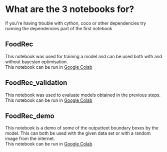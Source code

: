 # What are the 3 notebooks for?

If you're having trouble with cython, coco or other dependencies try running the dependencies part of the first notebook

## FoodRec
This notebook was used for training a model and can be used both with and without bayesian optimisation. <br>
This notebook can be run in [Google Colab](https://colab.research.google.com/drive/13KQoEpEG8vP76_OXHPJjgqI6lOxsaLxY?usp=sharing)

## FoodRec_validation
This notebook was used to evaluate models obtained in the previous steps. <br>
This notebook can be run in [Google Colab](https://colab.research.google.com/drive/1Cp-C6Kgm40bAoovCP5dkBNd15dHk4Sk6?usp=sharing)

## FoodRec_demo
This notebook is a demo of some of the outputteet boundary boxes by the model. This can both be used with the given data set or with a random image from the internet. <br>
This notebook can be run in [Google Colab](https://colab.research.google.com/drive/19xfKOfaPexs4bi34guFW1XkDwoGA6SbN?usp=sharing)
